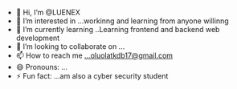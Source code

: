 - 👋 Hi, I’m @LUENEX
- 👀 I’m interested in ...workinng and learning from anyone willinng
- 🌱 I’m currently learning ..Learning frontend and backend web development
- 💞️ I’m looking to collaborate on ...
- 📫 How to reach me ...oluolatkdb17@gmail.com
- 😄 Pronouns: ...
- ⚡ Fun fact: ...am also a cyber security student

<!---
LUENEX/LUENEX is a ✨ special ✨ repository because its `README.md` (this file) appears on your GitHub profile.
You can click the Preview link to take a look at your changes.
--->
